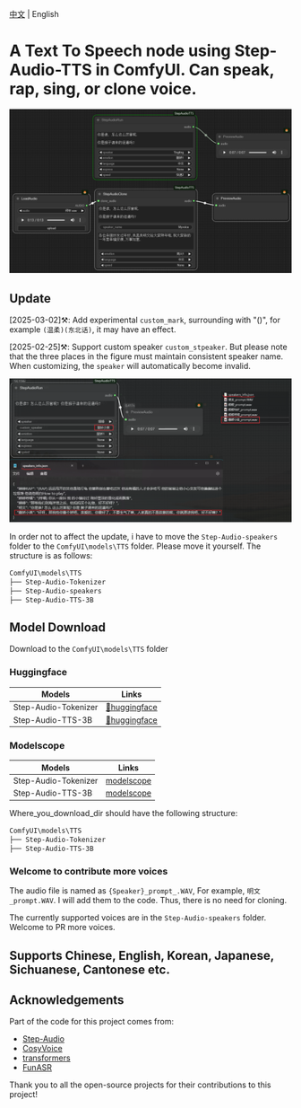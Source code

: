[中文](README.md) | English

# A Text To Speech node using Step-Audio-TTS in ComfyUI. Can speak, rap, sing, or clone voice.

![](https://github.com/billwuhao/ComfyUI_StepAudioTTS/blob/master/assets/2025-02-21_05-34-25.png)

## Update

[2025-03-02]⚒️: Add experimental `custom_mark`, surrounding with "()", for example `(温柔)(东北话)`, it may have an effect.

[2025-02-25]⚒️: Support custom speaker `custom_stpeaker`. But please note that the three places in the figure must maintain consistent speaker name. When customizing, the `speaker` will automatically become invalid.

![](https://github.com/billwuhao/ComfyUI_StepAudioTTS/blob/master/assets/2025-02-25_20-21-22.png)

In order not to affect the update, i have to move the `Step-Audio-speakers` folder to the `ComfyUI\models\TTS` folder. Please move it yourself. The structure is as follows:

```
ComfyUI\models\TTS
├── Step-Audio-Tokenizer
├── Step-Audio-speakers
├── Step-Audio-TTS-3B
```


## Model Download

Download to the `ComfyUI\models\TTS` folder

### Huggingface
| Models   | Links   |
|-------|-------|
| Step-Audio-Tokenizer | [🤗huggingface](https://huggingface.co/stepfun-ai/Step-Audio-Tokenizer) |
| Step-Audio-TTS-3B | [🤗huggingface](https://huggingface.co/stepfun-ai/Step-Audio-TTS-3B) |

### Modelscope
| Models   | Links   |
|-------|-------|
| Step-Audio-Tokenizer | [modelscope](https://modelscope.cn/models/stepfun-ai/Step-Audio-Tokenizer) |
| Step-Audio-TTS-3B | [modelscope](https://modelscope.cn/models/stepfun-ai/Step-Audio-TTS-3B) |

Where_you_download_dir should have the following structure:
```
ComfyUI\models\TTS
├── Step-Audio-Tokenizer
├── Step-Audio-TTS-3B
```

### Welcome to contribute more voices

The audio file is named as `{Speaker}_prompt_.WAV`, For example, `明文_prompt.WAV`. I will add them to the code. Thus, there is no need for cloning.

The currently supported voices are in the `Step-Audio-speakers` folder. Welcome to PR more voices.


## Supports Chinese, English, Korean, Japanese, Sichuanese, Cantonese etc.

## Acknowledgements

Part of the code for this project comes from:
* [Step-Audio](https://github.com/stepfun-ai/Step-Audio)
* [CosyVoice](https://github.com/FunAudioLLM/CosyVoice)
* [transformers](https://github.com/huggingface/transformers)
* [FunASR](https://github.com/modelscope/FunASR)

Thank you to all the open-source projects for their contributions to this project!